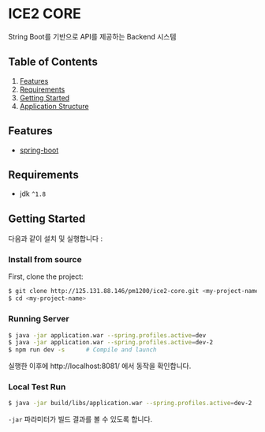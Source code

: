 # ICE2 CORE 

String Boot를 기반으로 API를 제공하는 Backend 시스템  


## Table of Contents
1. [Features](#features)
1. [Requirements](#requirements)
1. [Getting Started](#getting-started)
1. [Application Structure](#application-structure)


## Features
* [spring-boot](https://projects.spring.io/spring-boot/)


## Requirements
* jdk `^1.8`

## Getting Started

다음과 같이 설치 및 실행합니다 :

### Install from source

First, clone the project:

```bash
$ git clone http://125.131.88.146/pm1200/ice2-core.git <my-project-name>
$ cd <my-project-name>
```

### Running Server


```bash
$ java -jar application.war --spring.profiles.active=dev
$ java -jar application.war --spring.profiles.active=dev-2
$ npm run dev -s      # Compile and launch 
```
실행한 이후에 http://localhost:8081/ 에서 동작을 확인합니다.

### Local Test Run

```bash
$ java -jar build/libs/application.war --spring.profiles.active=dev-2
```
`-jar` 파라미터가 빌드 결과를 볼 수 있도록 합니다.

```
